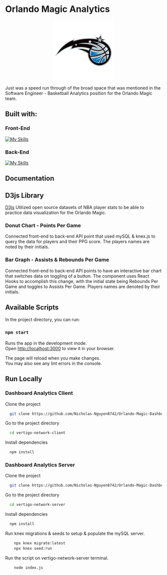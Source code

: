 # Orlando Magic Analytics

<p align="center">
  <a href="https://skillicons.dev">
    <img src='./public/logo192.png' />
  </a>
</p>

Just was a speed run through of the broad space that was mentioned in the Software Engineer - Basketball Analytics position for the Orlando Magic team.  

## Built with: 

### Front-End
[![My Skills](https://skillicons.dev/icons?i=react,js,sass )](https://skillicons.dev)

### Back-End
[![My Skills](https://skillicons.dev/icons?i=express,mysql,nodejs)](https://skillicons.dev)

## Documentation

## D3js Library
[D3js](https://d3js.org/)
Utilized open source datasets of NBA player stats to be able to practice data visualization for the Orlando Magic. 

### Donut Chart - Points Per Game
Connected front-end to back-end API point that used mySQL & knex.js to query the data for players and their PPG score. The players names are noted by their initials.


### Bar Graph - Assists & Rebounds Per Game 
Connected front-end to back-end API points to have an interactive bar chart that switches data on toggling of a button. The component uses React Hooks to accomplish this change, with the initial state being Rebounds Per Game and toggles to Assists Per Game. Players names are denoted by their initials.




## Available Scripts

In the project directory, you can run:

### `npm start`

Runs the app in the development mode.\
Open [http://localhost:3000](http://localhost:3000) to view it in your browser.

The page will reload when you make changes.\
You may also see any lint errors in the console.

## Run Locally

### Dashboard Analytics Client
Clone the project

```bash
  git clone https://github.com/Nicholas-Nguyen8742/Orlando-Magic-Dashboard
```

Go to the project directory

```bash
  cd vertigo-network-client
```

Install dependencies

```bash
  npm install
```
### Dashboard Analytics Server
Clone the project

```bash
  git clone https://github.com/Nicholas-Nguyen8742/Orlando-Magic-Dashboard-Server
```

Go to the project directory

```bash
  cd vertigo-network-server
```

Install dependencies

```bash
  npm install
```

Run knex migrations & seeds to setup & populate the mySQL server.
```bash
    npx knex migrate:latest
    npx knex seed:run
```

Run the script on vertigo-network-server terminal.
```bash
    node index.js
```



